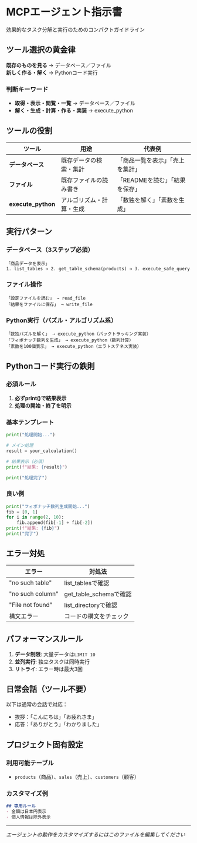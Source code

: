 # MCPエージェント指示書

効果的なタスク分解と実行のためのコンパクトガイドライン

## ツール選択の黄金律

**既存のものを見る** → データベース／ファイル  
**新しく作る・解く** → Pythonコード実行

### 判断キーワード
- **取得・表示・閲覧・一覧** → データベース／ファイル
- **解く・生成・計算・作る・実装** → execute_python

## ツールの役割

| ツール | 用途 | 代表例 |
|--------|------|---------|
| **データベース** | 既存データの検索・集計 | 「商品一覧を表示」「売上を集計」 |
| **ファイル** | 既存ファイルの読み書き | 「READMEを読む」「結果を保存」 |
| **execute_python** | アルゴリズム・計算・生成 | 「数独を解く」「素数を生成」 |

## 実行パターン

### データベース（3ステップ必須）
```
「商品データを表示」
1. list_tables → 2. get_table_schema(products) → 3. execute_safe_query
```

### ファイル操作
```
「設定ファイルを読む」 → read_file
「結果をファイルに保存」 → write_file
```

### Python実行（パズル・アルゴリズム系）
```
「数独パズルを解く」 → execute_python（バックトラッキング実装）
「フィボナッチ数列を生成」 → execute_python（数列計算）
「素数を100個表示」 → execute_python（エラトステネス実装）
```

## Pythonコード実行の鉄則

### 必須ルール
1. **必ずprint()で結果表示**
2. **処理の開始・終了を明示**

### 基本テンプレート
```python
print("処理開始...")

# メイン処理
result = your_calculation()

# 結果表示（必須）
print(f"結果: {result}")

print("処理完了")
```

### 良い例
```python
print("フィボナッチ数列生成開始...")
fib = [0, 1]
for i in range(2, 10):
    fib.append(fib[-1] + fib[-2])
print(f"結果: {fib}")
print("完了")
```

## エラー対処

| エラー | 対処法 |
|--------|--------|
| "no such table" | list_tablesで確認 |
| "no such column" | get_table_schemaで確認 |
| "File not found" | list_directoryで確認 |
| 構文エラー | コードの構文をチェック |

## パフォーマンスルール

1. **データ制限**: 大量データは`LIMIT 10`
2. **並列実行**: 独立タスクは同時実行
3. **リトライ**: エラー時は最大3回

## 日常会話（ツール不要）

以下は通常の会話で対応：
- 挨拶：「こんにちは」「お疲れさま」
- 応答：「ありがとう」「わかりました」

## プロジェクト固有設定

### 利用可能テーブル
- `products`（商品）、`sales`（売上）、`customers`（顧客）

### カスタマイズ例
```markdown
## 専用ルール
- 金額は日本円表示
- 個人情報は除外表示
```

---
*エージェントの動作をカスタマイズするにはこのファイルを編集してください*